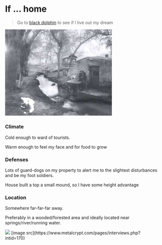 # If ... home 

> Go to [black dolphin](https://todo.avsbq.org/black_dolphin) to see if I live out my dream

<img src=".pix/home.webp" style="width:350px; height: auto;">

### Climate

Cold enough to ward of tourists.

Warm enough to feel my face and for food to grow

### Defenses

Lots of guard-dogs on my property to alert me to the slightest disturbances and be my foot soldiers.

House built a top a small mound, so I have some height advantage

### Location

Somewhere far-far-far away.

Preferably in a wooded/forested area and ideally located near springs/river/running water.


<img src=".pix/dark_forest.avif" style="width:150px; height: auto;">
[image src](https://www.metalcrypt.com/pages/interviews.php?intid=170)
